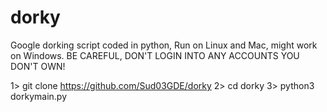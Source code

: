 # dorky
Google dorking script coded in python, Run on Linux and Mac, might work on Windows.
BE CAREFUL, DON'T LOGIN INTO ANY ACCOUNTS YOU DON'T OWN!

1> git clone https://github.com/Sud03GDE/dorky
2> cd dorky
3> python3 dorkymain.py
